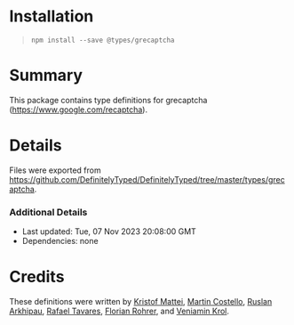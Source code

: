 # Installation
> `npm install --save @types/grecaptcha`

# Summary
This package contains type definitions for grecaptcha (https://www.google.com/recaptcha).

# Details
Files were exported from https://github.com/DefinitelyTyped/DefinitelyTyped/tree/master/types/grecaptcha.

### Additional Details
 * Last updated: Tue, 07 Nov 2023 20:08:00 GMT
 * Dependencies: none

# Credits
These definitions were written by [Kristof Mattei](http://kristofmattei.be), [Martin Costello](https://martincostello.com/), [Ruslan Arkhipau](https://github.com/DethAriel), [Rafael Tavares](https://github.com/rafaeltavares), [Florian Rohrer](https://github.com/RohrerF), and [Veniamin Krol](https://github.com/vkrol).
